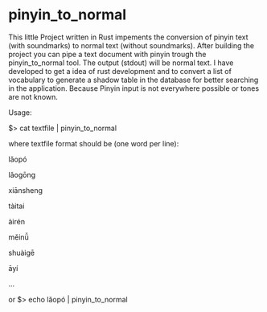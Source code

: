 # pinyin_to_normal
This little Project written in Rust impements the conversion of pinyin text (with soundmarks) to normal text (without soundmarks). 
After building the project you can pipe a text document with pinyin trough the pinyin_to_normal tool. The output (stdout) will be normal text. 
I have developed to get a idea of rust development and to convert a list of vocabulary to generate a shadow table in the database for better searching in the application. 
Because Pinyin input is not everywhere possible or tones are not known. 

Usage:

$> cat textfile | pinyin_to_normal

where textfile format should be (one word per line):

lǎopó

lǎogōng

xiānsheng

tàitai

àirén

měinǚ

shuàigē

āyí

...


or 
$> echo lǎopó | pinyin_to_normal
 
